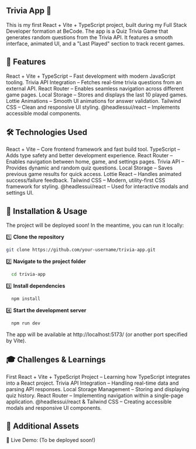 ## Trivia App 🎯

This is my first React + Vite + TypeScript project, built during my Full Stack Developer formation at BeCode. The app is a Quiz Trivia Game that generates random questions from the Trivia API. It features a smooth interface, animated UI, and a "Last Played" section to track recent games.

## 🚀 Features

React + Vite + TypeScript – Fast development with modern JavaScript tooling.
Trivia API Integration – Fetches real-time trivia questions from an external API.
React Router – Enables seamless navigation across different game pages.
Local Storage – Stores and displays the last 10 played games.
Lottie Animations – Smooth UI animations for answer validation.
Tailwind CSS – Clean and responsive UI styling.
@headlessui/react – Implements accessible modal components.

## 🛠️ Technologies Used

React + Vite – Core frontend framework and fast build tool.
TypeScript – Adds type safety and better development experience.
React Router – Enables navigation between home, game, and settings pages.
Trivia API – Provides dynamic and random quiz questions.
Local Storage – Saves previous game results for quick access.
Lottie React – Handles animated success/failure feedback.
Tailwind CSS – Modern, utility-first CSS framework for styling.
@headlessui/react – Used for interactive modals and settings UI.

## 🔧 Installation & Usage

The project will be deployed soon! In the meantime, you can run it locally:

1️⃣ **Clone the repository**
   ```bash
   git clone https://github.com/your-username/trivia-app.git
```   
2️⃣ **Navigate to the project folder**

  ```bash
    cd trivia-app
```
3️⃣ **Install dependencies**
  ```bash
    npm install
```
4️⃣ **Start the development server**
  ```bash
    npm run dev
  ```
The app will be available at http://localhost:5173/ (or another port specified by Vite).

## 🎓 Challenges & Learnings

First React + Vite + TypeScript Project – Learning how TypeScript integrates into a React project.
Trivia API Integration – Handling real-time data and parsing API responses.
Local Storage Management – Storing and displaying quiz history.
React Router – Implementing navigation within a single-page application.
@headlessui/react & Tailwind CSS – Creating accessible modals and responsive UI components.

## 📸 Additional Assets

  🚀 Live Demo: (To be deployed soon!)
